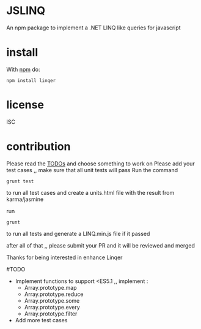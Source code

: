# JSLINQ

An npm package to implement a .NET LINQ like queries for javascript

# install

With [npm](https://npmjs.org) do:

```
npm install linqer
```

# license

ISC

# contribution
Please read the [TODOs](#todo) and choose something to work on
Please add your test cases ,, make sure that all unit tests will pass
Run the command
```
grunt test
```
to run all test cases and create a units.html file with the result from karma/jasmine

run

```
grunt
```
to run all tests and generate a LINQ.min.js file if it passed

after all of that ,, please submit your PR and it will be reviewed and merged

Thanks for being interested in enhance Linqer

#TODO
- Implement functions to support <ES5.1 ,, implement :
  - Array.prototype.map
  - Array.prototype.reduce
  - Array.prototype.some
  - Array.prototype.every
  - Array.prototype.filter
- Add more test cases
